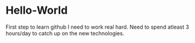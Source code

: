 # Hello-World
First step to learn github
I need to work real hard.  Need to spend atleast 3 hours/day to catch up on the new technologies.
